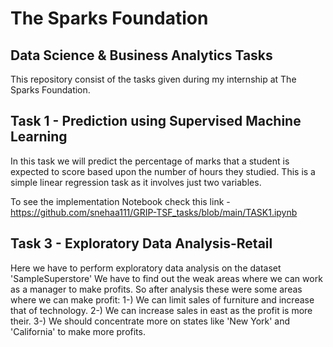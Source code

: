 # The Sparks Foundation
## Data Science & Business Analytics Tasks
This repository consist of the tasks given during my internship at The Sparks Foundation.


## Task 1 - Prediction using Supervised Machine Learning
In this task we will predict the percentage of marks that a student is expected to score based upon the number of hours they studied. This is a simple linear regression task as it involves just two variables.

To see the implementation Notebook check this link - https://github.com/snehaa111/GRIP-TSF_tasks/blob/main/TASK1.ipynb


## Task 3 - Exploratory Data Analysis-Retail
Here we have to perform exploratory data analysis on the dataset 'SampleSuperstore'
We have to find out the weak areas where we can work as a manager to make profits.
So after analysis these were some areas where we can make profit: 
1-) We can limit sales of furniture and increase that of technology.
2-) We can increase sales in east as the profit is more their.
3-) We should concentrate more on states like 'New York' and 'California' to make more profits.
  
